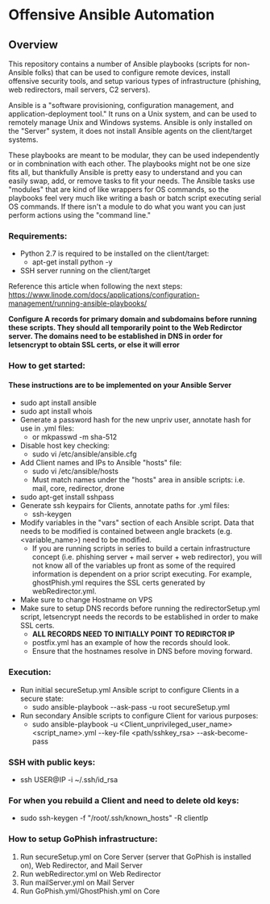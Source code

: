 # Offensive Ansible Automation
## Overview
This repository contains a number of Ansible playbooks (scripts for non-Ansible folks) that can be used to configure remote devices, install offensive security tools, and setup various types of infrastructure (phishing, web redirectors, mail servers, C2 servers).

Ansible is a "software provisioning, configuration management, and application-deployment tool."  It runs on a Unix system, and can be used to remotely manage Unix and Windows systems. Ansible is only installed on the "Server" system, it does not install Ansible agents on the client/target systems.

These playbooks are meant to be modular, they can be used independently or in combnination with each other. The playbooks might not be one size fits all, but thankfully Ansible is pretty easy to understand and you can easily swap, add, or remove tasks to fit your needs. The Ansible tasks use "modules" that are kind of like wrappers for OS commands, so the playbooks feel very much like writing a bash or batch script executing serial OS commands. If there isn't a module to do what you want you can just perform actions using the "command line."

### Requirements:
 * Python 2.7 is required to be installed on the client/target:
   * apt-get install python -y
 * SSH server running on the client/target

Reference this article when following the next steps:  https://www.linode.com/docs/applications/configuration-management/running-ansible-playbooks/

**Configure A records for primary domain and subdomains before running these scripts. They should all temporarily point to the Web Redirctor server. The domains need to be established in DNS in order for letsencrypt to obtain SSL certs, or else it will error**

### How to get started:
#### These instructions are to be implemented on your Ansible Server
* sudo apt install ansible
* sudo apt install whois
* Generate a password hash for the new unpriv user, annotate hash for use in .yml files:
  * or mkpasswd -m sha-512
* Disable host key checking:
  * sudo vi /etc/ansible/ansible.cfg
* Add Client names and IPs to Ansible "hosts" file:
  * sudo vi /etc/ansible/hosts 
  * Must match names under the "hosts" area in ansible scripts: i.e. mail, core, redirector, drone
* sudo apt-get install sshpass
* Generate ssh keypairs for Clients, annotate paths for .yml files:
  * ssh-keygen
* Modify variables in the "vars" section of each Ansible script. Data that needs to be modified is contained between angle brackets (e.g. <variable_name>) need to be modified.
  * If you are running scripts in series to build a certain infrastructure concept (i.e. phishing server + mail server + web redirector), you will not know all of the variables up front as some of the required information is dependent on a prior script executing. For example, ghostPhish.yml requires the SSL certs generated by webRedirector.yml.
* Make sure to change Hostname on VPS
* Make sure to setup DNS records before running the redirectorSetup.yml script, letsencrypt needs the records to be established in order to make SSL certs. 
  * **ALL RECORDS NEED TO INITIALLY POINT TO REDIRCTOR IP**
  * postfix.yml has an example of how the records should look.
  * Ensure that the hostnames resolve in DNS before moving forward.

### Execution:
* Run initial secureSetup.yml Ansible script to configure Clients in a secure state:
  * sudo ansible-playbook --ask-pass -u root secureSetup.yml
* Run secondary Ansible scripts to configure Client for various purposes:
  * sudo ansible-playbook -u <Client_unprivileged_user_name> <script_name>.yml --key-file <path/sshkey_rsa> --ask-become-pass
  
### SSH with public keys:
  * ssh USER@IP -i ~/.ssh/id_rsa
  
### For when you rebuild a Client and need to delete old keys:
  * sudo ssh-keygen -f "/root/.ssh/known_hosts" -R clientIp

### How to setup GoPhish infrastructure:
 1. Run secureSetup.yml on Core Server (server that GoPhish is installed on), Web Redirector, and Mail Server
 2. Run webRedirector.yml on Web Redirector
 3. Run mailServer.yml on Mail Server
 4. Run GoPhish.yml/GhostPhish.yml on Core
